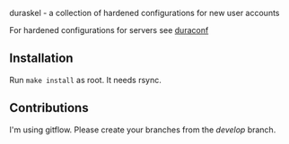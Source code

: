 duraskel - a collection of hardened configurations for new user accounts

For hardened configurations for servers see
[duraconf](https://github.com/ioerror/duraconf)

## Installation

Run `make install` as root.  It needs rsync.

## Contributions

I'm using gitflow.  Please create your branches from the *develop*
branch.
